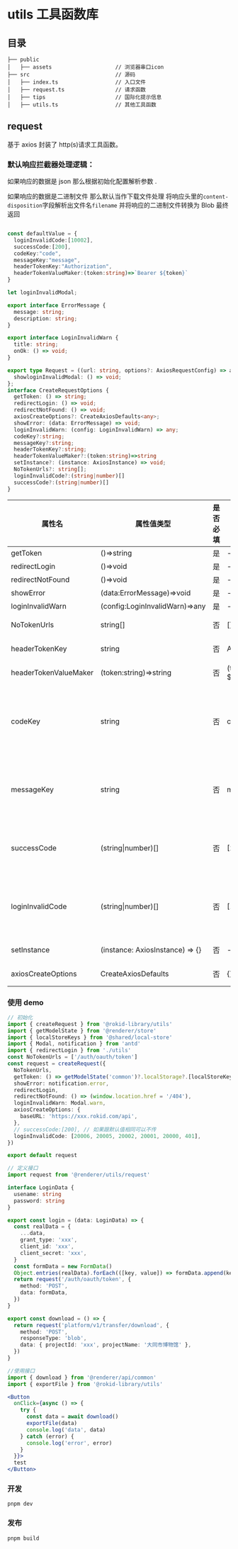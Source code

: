 # utils 工具函数库

## 目录

```
├── public
│   ├── assets                    // 浏览器串口icon
├── src                           // 源码
│   ├── index.ts                  // 入口文件
│   ├── request.ts                // 请求函数
│   ├── tips                      // 国际化提示信息
│   ├── utils.ts                  // 其他工具函数

```

## request

基于 axios 封装了 http(s)请求工具函数。

### 默认响应拦截器处理逻辑：

如果响应的数据是 json 那么根据初始化配置解析参数 .

如果响应的数据是二进制文件 那么默认当作下载文件处理
将响应头里的`content-disposition`字段解析出文件名`filename`
并将响应的二进制文件转换为 Blob
最终返回

```typescript

const defaultValue = {
  loginInvalidCode:[10002],
  successCode:[200],
  codeKey:"code",
  messageKey:"message",
  headerTokenKey:"Authorization",
  headerTokenValueMaker:(token:string)=>`Bearer ${token}`
}

let loginInvalidModal;

export interface ErrorMessage {
  message: string;
  description: string;
}

export interface LoginInvalidWarn {
  title: string;
  onOk: () => void;
}

export type Request = ((url: string, options?: AxiosRequestConfig) => any) & {
  showloginInvalidModal: () => void;
};
interface CreateRequestOptions {
  getToken: () => string;
  redirectLogin: () => void;
  redirectNotFound: () => void;
  axiosCreateOptions?: CreateAxiosDefaults<any>;
  showError: (data: ErrorMessage) => void;
  loginInvalidWarn: (config: LoginInvalidWarn) => any;
  codeKey?:string;
  messageKey?:string;
  headerTokenKey?:string;
  headerTokenValueMaker?:(token:string)=>string
  setInstance?: (instance: AxiosInstance) => void;
  NoTokenUrls?: string[];
  loginInvalidCode?:(string|number)[]
  successCode?:(string|number)[]
}
```

| 属性名                   | 属性值类型                     | 是否必填 | 默认值                              | 含义                                                                                     |
| ------------------------ | ------------------------------ | -------- | ----------------------------------- | ---------------------------------------------------------------------------------------- |
| getToken                 | ()=>string                     | 是       | -                                   | 获取 token                                                                               |
| redirectLogin            | ()=>void                       | 是       | -                                   | 登录失效触发                                                                             |
| redirectNotFound         | ()=>void                       | 是       | -                                   | http403 触发                                                                             |
| showError                | (data:ErrorMessage)=>void      | 是       | -                                   | 请求报错触发                                                                             |
| loginInvalidWarn         | (config:LoginInvalidWarn)=>any | 是       | -                                   | 登录失效触发                                                                             |
| NoTokenUrls              | string[]                       | 否       | []                                  | 不需要鉴权的接口集合                                                                     |
| headerTokenKey           | string                         | 否       | Authorization                       | 鉴权请求头里的 key 值                                                                    |
| headerTokenValueMaker    | (token:string)=>string         | 否       | (token:string)=>\`Bearer ${token}\` | 鉴权请求头里的 value 生成函数                                                            |
| codeKey                  | string                         | 否       | code                                | responese.data 为 json 时（通用业务响应结构体）,判断请求业务层面响应状态的属性 默认 code |
| messageKey                  | string                         | 否       | message                                | responese.data 为 json 时（通用业务响应结构体）,业务层面响应的消息 默认 messsage |
| successCode              | (string&#124;number)[]         | 否       | [200]                               | 判断 data[codeKey]请求是否成功的标志  如果不成功触发 showError |
| loginInvalidCode         | (string&#124;number)[]         | 否       | [10002]                             | 判断 data[codeKey]登录 是否成功的标志 如果不成功触发 loginInvalidWarn |
| setInstance | (instance: AxiosInstance) => {} | 否 | - | 重写 axios 实例的勾子函数 |
| axiosCreateOptions | CreateAxiosDefaults<any> | 否 | {} | 自定义 axios 通用配置 |

### 使用 demo

```typescript
// 初始化
import { createRequest } from '@rokid-library/utils'
import { getModelState } from '@renderer/store'
import { localStoreKeys } from '@shared/local-store'
import { Modal, notification } from 'antd'
import { redirectLogin } from './utils'
const NoTokenUrls = ['/auth/oauth/token']
const request = createRequest({
  NoTokenUrls,
  getToken: () => getModelState('common')?.localStorage?.[localStoreKeys.token] || '',
  showError: notification.error,
  redirectLogin,
  redirectNotFound: () => (window.location.href = '/404'),
  loginInvalidWarn: Modal.warn,
  axiosCreateOptions: {
    baseURL: 'https://xxx.rokid.com/api',
  },
  // successCode:[200], // 如果跟默认值相同可以不传
  loginInvalidCode: [20006, 20005, 20002, 20001, 20000, 401],
})

export default request
```

```typescript
// 定义接口
import request from '@renderer/utils/request'

interface LoginData {
  usename: string
  password: string
}

export const login = (data: LoginData) => {
  const realData = {
    ...data,
    grant_type: 'xxx',
    client_id: 'xxx',
    client_secret: 'xxx',
  }
  const formData = new FormData()
  Object.entries(realData).forEach(([key, value]) => formData.append(key, value))
  return request('/auth/oauth/token', {
    method: 'POST',
    data: formData,
  })
}

export const download = () => {
  return request('platform/v1/transfer/download', {
    method: 'POST',
    responseType: 'blob',
    data: { projectId: 'xxx', projectName: '大同市博物馆' },
  })
}
```

```jsx
//使用接口
import { download } from '@renderer/api/common'
import { exportFile } from '@rokid-library/utils'

<Button
  onClick={async () => {
    try {
      const data = await download()
      exportFile(data)
      console.log('data', data)
    } catch (error) {
      console.log('error', error)
    }
  }}>
  test
</Button>
```

### 开发

```
pnpm dev
```

### 发布

```
pnpm build
```
